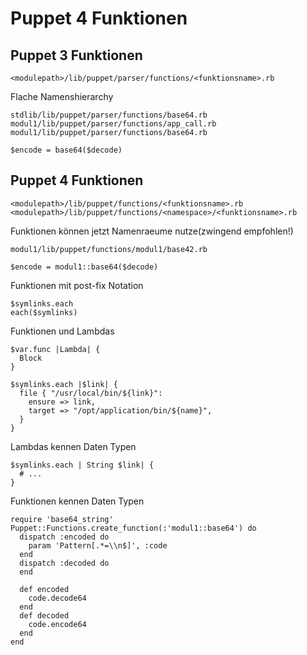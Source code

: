 # Puppet 4 Funktionen

## Puppet 3 Funktionen

    <modulepath>/lib/puppet/parser/functions/<funktionsname>.rb

Flache Namenshierarchy

    stdlib/lib/puppet/parser/functions/base64.rb
    modul1/lib/puppet/parser/functions/app_call.rb
    modul1/lib/puppet/parser/functions/base64.rb

    $encode = base64($decode)

## Puppet 4 Funktionen

    <modulepath>/lib/puppet/functions/<funktionsname>.rb
    <modulepath>/lib/puppet/functions/<namespace>/<funktionsname>.rb

Funktionen können jetzt Namenraeume nutze(zwingend empfohlen!)

    modul1/lib/puppet/functions/modul1/base42.rb

    $encode = modul1::base64($decode)

Funktionen mit post-fix Notation

    $symlinks.each
    each($symlinks)

Funktionen und Lambdas

    $var.func |Lambda| {
      Block
    }

    $symlinks.each |$link| {
      file { "/usr/local/bin/${link}":
        ensure => link,
        target => "/opt/application/bin/${name}",
      }
    }

Lambdas kennen Daten Typen

    $symlinks.each | String $link| {
      # ...
    }

Funktionen kennen Daten Typen

    require 'base64_string'
    Puppet::Functions.create_function(:'modul1::base64') do
      dispatch :encoded do
        param 'Pattern[.*=\\n$]', :code
      end
      dispatch :decoded do
      end

      def encoded
        code.decode64
      end
      def decoded
        code.encode64
      end
    end


